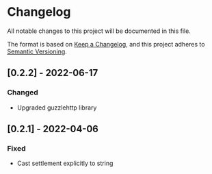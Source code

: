 # Changelog
All notable changes to this project will be documented in this file.

The format is based on [Keep a Changelog](https://keepachangelog.com/en/1.0.0/),
and this project adheres to [Semantic Versioning](https://semver.org/spec/v2.0.0.html).

## [0.2.2] - 2022-06-17
### Changed
- Upgraded guzzlehttp library

## [0.2.1] - 2022-04-06

### Fixed
- Cast settlement explicitly to string
